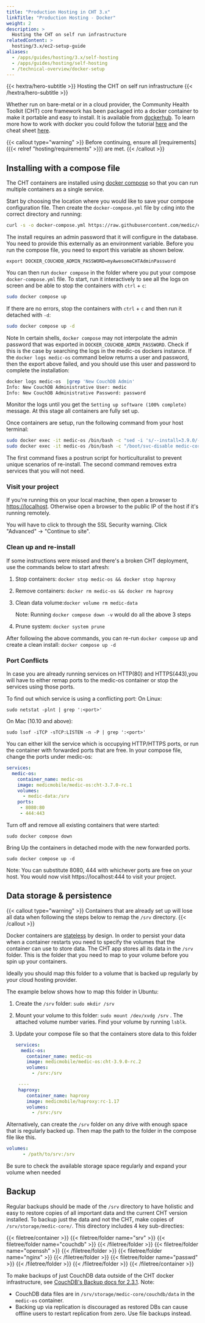 ```yaml
---
title: "Production Hosting in CHT 3.x"
linkTitle: "Production Hosting - Docker"
weight: 2
description: >
  Hosting the CHT on self run infrastructure
relatedContent: >
  hosting/3.x/ec2-setup-guide
aliases:
  - /apps/guides/hosting/3.x/self-hosting
  - /apps/guides/hosting/self-hosting
  - /technical-overview/docker-setup
---
```


{{< hextra/hero-subtitle >}}
  Hosting the CHT on self run infrastructure
{{< /hextra/hero-subtitle >}}

Whether run on bare-metal or in a cloud provider, the Community Health Toolkit (CHT) core framework has been packaged into a docker container to make it portable and easy to install. It is available from [dockerhub](https://hub.docker.com/r/medicmobile/medic-os). To learn more how to work with docker you could follow the tutorial [here](https://docker-curriculum.com/#getting-started) and the cheat sheet [here](https://docs.docker.com/get-started/docker_cheatsheet.pdf).  

{{< callout type="warning" >}}
  Before continuing, ensure all [requirements]({{< relref "hosting/requirements" >}}) are met.
{{< /callout >}}

## Installing with a compose file

The CHT containers are installed using [docker compose](https://docs.docker.com/compose/) so that you can run multiple containers  as a single service.

Start by choosing the location where you would like to save your compose configuration file.  Then create the `docker-compose.yml` file by `cd`ing into the correct directory and running:

```bash
curl -s -o docker-compose.yml https://raw.githubusercontent.com/medic/cht-core/master/scripts/docker-helper/docker-compose-developer-3.x-only.yml
```


The install requires an admin password that it will configure in the database. You need to provide this externally as an environment variable. Before you run the compose file, you need to export this variable as shown below.

`export DOCKER_COUCHDB_ADMIN_PASSWORD=myAwesomeCHTAdminPassword`

You can then run `docker compose` in the folder where you put your compose `docker-compose.yml` file. To start, run it interactively to see all the logs on screen and be able to stop the containers with `ctrl` + `c`:

```bash
sudo docker compose up 
```

If there are no errors, stop the containers with `ctrl` + `c` and then run it detached with `-d`:

```bash
sudo docker compose up -d
```

Note In certain shells, `docker compose` may not interpolate the admin password that was exported in `DOCKER_COUCHDB_ADMIN_PASSWORD`. Check if this is the case by searching the logs in the medic-os dockers instance. If the `docker logs medic-os` command below returns a user and password, then the export above failed, and you should use this user and password to complete the installation:

```bash
docker logs medic-os  |grep 'New CouchDB Admin'
Info: New CouchDB Administrative User: medic
Info: New CouchDB Administrative Password: password
```

Monitor the logs until you get the `Setting up software (100% complete)` message. At this stage all containers are fully set up. 

Once containers are setup, run the following command from your host terminal:

```bash
sudo docker exec -it medic-os /bin/bash -c "sed -i 's/--install=3.9.0/--complete-install/g' /srv/scripts/horticulturalist/postrun/horticulturalist"
sudo docker exec -it medic-os /bin/bash -c "/boot/svc-disable medic-core openssh && /boot/svc-disable medic-rdbms && /boot/svc-disable medic-couch2pg"
```

The first command fixes a postrun script for horticulturalist to prevent unique scenarios of re-install. The second command removes extra services that you will not need.

### Visit your project

If you're running this on your local machine, then open a browser to [https://localhost](https://localhost). Otherwise open a browser to the public IP of the host if it's running remotely.

You will have to click to through the SSL Security warning. Click "Advanced" -> "Continue to site".


### Clean up and re-install

If some  instructions were missed and there's a broken CHT deployment, use the commands below to start afresh:

1. Stop containers:  `docker stop medic-os && docker stop haproxy`
1. Remove containers: `docker rm medic-os && docker rm haproxy`
1. Clean data volume:`docker volume rm medic-data`

    Note: Running `docker compose down -v`  would do all the above 3 steps
1. Prune system: `docker system prune`

After following the above commands, you can re-run `docker compose` up and create a clean install:  `docker compose up -d`

### Port Conflicts

In case you are already running services on HTTP(80) and HTTPS(443),you will have to either remap ports to the medic-os container or stop the services using those ports.

To find out which service is using a conflicting port: On Linux:

`sudo netstat -plnt | grep ':<port>'`

On Mac (10.10 and above):

`sudo lsof -iTCP -sTCP:LISTEN -n -P | grep ':<port>'` 

You can either kill the service which is occupying HTTP/HTTPS ports, or run the container with forwarded ports that are free. In your compose file, change the ports under medic-os:

```yaml
services:
  medic-os:
    container_name: medic-os
    image: medicmobile/medic-os:cht-3.7.0-rc.1
    volumes:
      - medic-data:/srv
    ports:
     - 8080:80
     - 444:443
```

Turn off and remove all existing containers that were started:

 `sudo docker compose down`

Bring Up the containers in detached mode with the new forwarded ports.

 `sudo docker compose up -d`

Note: You can  substitute 8080, 444 with whichever ports are free on your host. You would now visit https://localhost:444 to visit your project.

## Data storage & persistence

{{< callout type="warning" >}}
  Containers that are already set up will lose all data when following the steps below to remap the `/srv` directory.
{{< /callout >}}

Docker containers are [stateless](https://www.redhat.com/en/topics/cloud-native-apps/stateful-vs-stateless) by design.  In order to persist your data when a container restarts you need to specify the volumes that the container can use to store data. The CHT app stores all its data in the `/srv` folder.  This is the folder that you need to map to your volume before you spin up your containers. 

Ideally you should map this folder to a volume that is backed up regularly by your cloud hosting provider.

The example below shows how to map this folder in Ubuntu:

1. Create the `/srv` folder: `sudo mkdir /srv` 
1. Mount your volume to this folder: `sudo mount /dev/xvdg /srv` . The attached volume number varies. Find your volume by running `lsblk`.
1. Update your compose file  so that the containers store data to this folder
    
    ```yaml
    services:
      medic-os:
        container_name: medic-os
        image: medicmobile/medic-os:cht-3.9.0-rc.2
        volumes:
          - /srv:/srv
   
     ----
     haproxy:
        container_name: haproxy
        image: medicmobile/haproxy:rc-1.17
        volumes:
          - /srv:/srv 
    ```

Alternatively, can create the `/srv` folder on any drive with enough space that is regularly backed up. Then map the path to the folder in the compose file like this.

```yaml
volumes:
      - /path/to/srv:/srv
```

Be sure to check the available storage space regularly and expand your volume when needed

## Backup

Regular backups should be made of the `/srv` directory to have holistic and easy to restore copies of all important data and the current CHT version installed.  To backup just the data and not the CHT, make copies of `/srv/storage/medic-core/`.  This directory includes 4 key sub-directies:

{{< filetree/container >}}
  {{< filetree/folder name="srv" >}}
    {{< filetree/folder name="couchdb" >}}
    {{< /filetree/folder >}}
    {{< filetree/folder name="openssh" >}}
    {{< /filetree/folder >}}
    {{< filetree/folder name="nginx" >}}
    {{< /filetree/folder >}}
    {{< filetree/folder name="passwd" >}}
    {{< /filetree/folder >}}
  {{< /filetree/folder >}}
{{< /filetree/container >}}

To make backups of just CouchDB data outside of the CHT docker infrastructure, see [CouchDB's Backup docs for 2.3.1](https://web.archive.org/web/20220527070753/https://docs.couchdb.org/en/2.3.1/maintenance/backups.html). Note:
* CouchDB data files are in `/srv/storage/medic-core/couchdb/data` in the `medic-os` container.
* Backing up via replication is discouraged as restored DBs can cause offline users to restart replication from zero. Use file backups instead. 
